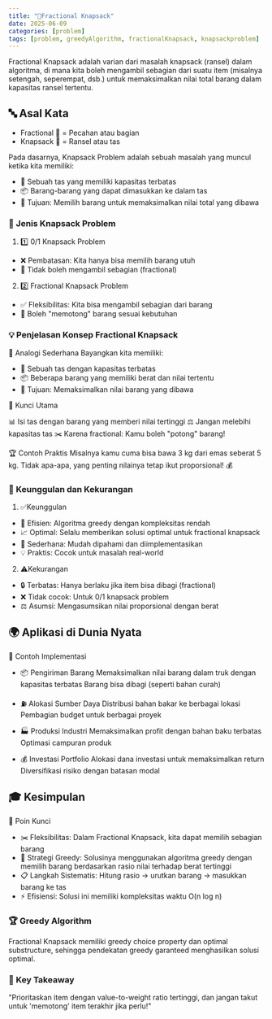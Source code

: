 ```yaml
---
title: "🎒Fractional Knapsack"
date: 2025-06-09
categories: [problem]
tags: [problem, greedyAlgorithm, fractionalKnapsack, knapsackproblem]
---
```

Fractional Knapsack adalah varian dari masalah knapsack (ransel) dalam algoritma, di mana kita boleh mengambil sebagian dari suatu item (misalnya setengah, seperempat, dsb.) untuk memaksimalkan nilai total barang dalam kapasitas ransel tertentu.

## 🔤 Asal Kata

- Fractional 🧩 = Pecahan atau bagian
- Knapsack 🎒 = Ransel atau tas

Pada dasarnya, Knapsack Problem adalah sebuah masalah yang muncul ketika kita memiliki:

- 🎒 Sebuah tas yang memiliki kapasitas terbatas
- 📦 Barang-barang yang dapat dimasukkan ke dalam tas
- 🎯 Tujuan: Memilih barang untuk memaksimalkan nilai total yang dibawa

### 🔢 Jenis Knapsack Problem
1. 1️⃣ 0/1 Knapsack Problem

- ❌ Pembatasan: Kita hanya bisa memilih barang utuh
- 🚫 Tidak boleh mengambil sebagian (fractional)

2. 2️⃣ Fractional Knapsack Problem

- ✅ Fleksibilitas: Kita bisa mengambil sebagian dari barang
- 🔪 Boleh "memotong" barang sesuai kebutuhan

### 💡 Penjelasan Konsep Fractional Knapsack
🎯 Analogi Sederhana
Bayangkan kita memiliki:

- 🎒 Sebuah tas dengan kapasitas terbatas
- 📦 Beberapa barang yang memiliki berat dan nilai tertentu
- 🎯 Tujuan: Memaksimalkan nilai barang yang dibawa

🔑 Kunci Utama

📊 Isi tas dengan barang yang memberi nilai tertinggi
⚖️ Jangan melebihi kapasitas tas
✂️ Karena fractional: Kamu boleh "potong" barang!

🏆 Contoh Praktis
Misalnya kamu cuma bisa bawa 3 kg dari emas seberat 5 kg. Tidak apa-apa, yang penting nilainya tetap ikut proporsional! 💰


### 🎯 Keunggulan dan Kekurangan

1. ✅Keunggulan
- 🚀 Efisien: Algoritma greedy dengan kompleksitas rendah
- 📈 Optimal: Selalu memberikan solusi optimal untuk fractional knapsack
- 🔧 Sederhana: Mudah dipahami dan diimplementasikan
- 💡 Praktis: Cocok untuk masalah real-world

2. ⚠️Kekurangan
- 🔒 Terbatas: Hanya berlaku jika item bisa dibagi (fractional)
- ❌ Tidak cocok: Untuk 0/1 knapsack problem
- ⚖️ Asumsi: Mengasumsikan nilai proporsional dengan berat

## 🌍 Aplikasi di Dunia Nyata
💼 Contoh Implementasi

- 📦 Pengiriman Barang
Memaksimalkan nilai barang dalam truk dengan kapasitas terbatas
Barang bisa dibagi (seperti bahan curah)

- ⛽ Alokasi Sumber Daya
Distribusi bahan bakar ke berbagai lokasi
Pembagian budget untuk berbagai proyek

- 🏭 Produksi Industri
Memaksimalkan profit dengan bahan baku terbatas
Optimasi campuran produk

- 💰 Investasi Portfolio
Alokasi dana investasi untuk memaksimalkan return
Diversifikasi risiko dengan batasan modal

## 🎓 Kesimpulan
🔑 Poin Kunci

- ✂️ Fleksibilitas: Dalam Fractional Knapsack, kita dapat memilih sebagian barang
- 🎯 Strategi Greedy: Solusinya menggunakan algoritma greedy dengan memilih barang berdasarkan rasio nilai terhadap berat tertinggi
- 📋 Langkah Sistematis: Hitung rasio → urutkan barang → masukkan barang ke tas
- ⚡ Efisiensi: Solusi ini memiliki kompleksitas waktu O(n log n)

### 🏆 Greedy Algorithm

Fractional Knapsack memiliki greedy choice property dan optimal substructure, sehingga pendekatan greedy garanteed menghasilkan solusi optimal.

### 🎯 Key Takeaway

"Prioritaskan item dengan value-to-weight ratio tertinggi, dan jangan takut untuk 'memotong' item terakhir jika perlu!"